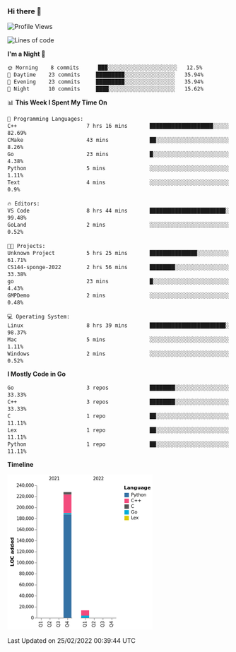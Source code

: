 ### Hi there 👋

<!--START_SECTION:waka-->
![Profile Views](http://img.shields.io/badge/Profile%20Views-0-blue)

![Lines of code](https://img.shields.io/badge/From%20Hello%20World%20I%27ve%20Written-241%20Thousand%20lines%20of%20code-blue)

**I'm a Night 🦉** 

```text
🌞 Morning    8 commits      ███░░░░░░░░░░░░░░░░░░░░░░   12.5% 
🌆 Daytime    23 commits     █████████░░░░░░░░░░░░░░░░   35.94% 
🌃 Evening    23 commits     █████████░░░░░░░░░░░░░░░░   35.94% 
🌙 Night      10 commits     ████░░░░░░░░░░░░░░░░░░░░░   15.62%

```


📊 **This Week I Spent My Time On** 

```text
💬 Programming Languages: 
C++                      7 hrs 16 mins       ████████████████████░░░░░   82.69% 
CMake                    43 mins             ██░░░░░░░░░░░░░░░░░░░░░░░   8.26% 
Go                       23 mins             █░░░░░░░░░░░░░░░░░░░░░░░░   4.38% 
Python                   5 mins              ░░░░░░░░░░░░░░░░░░░░░░░░░   1.11% 
Text                     4 mins              ░░░░░░░░░░░░░░░░░░░░░░░░░   0.9%

🔥 Editors: 
VS Code                  8 hrs 44 mins       ████████████████████████░   99.48% 
GoLand                   2 mins              ░░░░░░░░░░░░░░░░░░░░░░░░░   0.52%

🐱‍💻 Projects: 
Unknown Project          5 hrs 25 mins       ███████████████░░░░░░░░░░   61.71% 
CS144-sponge-2022        2 hrs 56 mins       ████████░░░░░░░░░░░░░░░░░   33.38% 
go                       23 mins             █░░░░░░░░░░░░░░░░░░░░░░░░   4.43% 
GMPDemo                  2 mins              ░░░░░░░░░░░░░░░░░░░░░░░░░   0.48%

💻 Operating System: 
Linux                    8 hrs 39 mins       ████████████████████████░   98.37% 
Mac                      5 mins              ░░░░░░░░░░░░░░░░░░░░░░░░░   1.11% 
Windows                  2 mins              ░░░░░░░░░░░░░░░░░░░░░░░░░   0.52%

```

**I Mostly Code in Go** 

```text
Go                       3 repos             ████████░░░░░░░░░░░░░░░░░   33.33% 
C++                      3 repos             ████████░░░░░░░░░░░░░░░░░   33.33% 
C                        1 repo              ██░░░░░░░░░░░░░░░░░░░░░░░   11.11% 
Lex                      1 repo              ██░░░░░░░░░░░░░░░░░░░░░░░   11.11% 
Python                   1 repo              ██░░░░░░░░░░░░░░░░░░░░░░░   11.11%

```


**Timeline**

![Chart not found](https://raw.githubusercontent.com/h3n4l/h3n4l/main/charts/bar_graph.png) 


 Last Updated on 25/02/2022 00:39:44 UTC
<!--END_SECTION:waka-->

